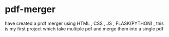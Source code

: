 # pdf-merger
have created a prdf merger using HTML , CSS , JS , FLASK(PYTHON) , this is my first project which take multiple pdf and merge them into a single pdf
